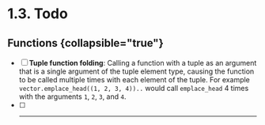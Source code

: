 # 1.3. Todo

<primary-label ref="header-label"/>

<secondary-label ref="doc-wip"/>

## Functions {collapsible="true"}

- [ ] **Tuple function folding**: Calling a function with a tuple as an argument that is a single argument of the tuple
  element type, causing the function to be called multiple times with each element of the tuple. For
  example `vector.emplace_head((1, 2, 3, 4))..` would call `emplace_head` 4 times with the arguments `1`, `2`, `3`,
  and `4`.
- [ ] ****

